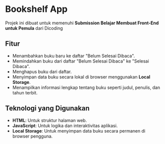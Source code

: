 # Bookshelf App

Projek ini dibuat untuk memenuhi **Submission Belajar Membuat Front-End untuk Pemula** dari Dicoding

## Fitur

- Menambahkan buku baru ke daftar "Belum Selesai Dibaca".
- Memindahkan buku dari daftar "Belum Selesai Dibaca" ke "Selesai Dibaca".
- Menghapus buku dari daftar.
- Menyimpan data buku secara lokal di browser menggunakan **Local Storage**.
- Menampilkan informasi lengkap tentang buku seperti judul, penulis, dan tahun terbit.

## Teknologi yang Digunakan

- **HTML**: Untuk struktur halaman web.
- **JavaScript**: Untuk logika dan interaktivitas aplikasi.
- **Local Storage**: Untuk menyimpan data buku secara permanen di browser pengguna.
